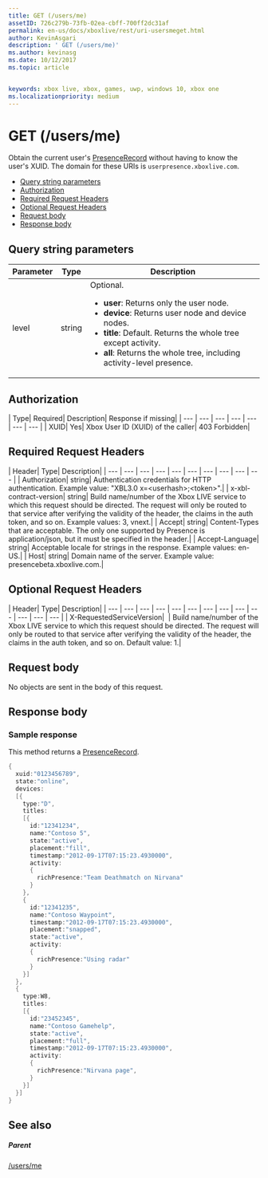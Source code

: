 ```yaml
---
title: GET (/users/me)
assetID: 726c279b-73fb-02ea-cbff-700ff2dc31af
permalink: en-us/docs/xboxlive/rest/uri-usersmeget.html
author: KevinAsgari
description: ' GET (/users/me)'
ms.author: kevinasg
ms.date: 10/12/2017
ms.topic: article


keywords: xbox live, xbox, games, uwp, windows 10, xbox one
ms.localizationpriority: medium
---
```



# GET (/users/me)
Obtain the current user's [PresenceRecord](../../json/json-presencerecord.md) without having to know the user's XUID.
The domain for these URIs is `userpresence.xboxlive.com`.

  * [Query string parameters](#ID4EZ)
  * [Authorization](#ID4EIC)
  * [Required Request Headers](#ID4ELD)
  * [Optional Request Headers](#ID4EPF)
  * [Request body](#ID4EPG)
  * [Response body](#ID4E1G)

<a id="ID4EZ"></a>


## Query string parameters

| Parameter| Type| Description|
| --- | --- | --- |
| level| string| Optional. <ul><li><b>user</b>: Returns only the user node.</li><li><b>device</b>: Returns user node and device nodes.</li><li><b>title</b>: Default. Returns the whole tree except activity.</li><li><b>all</b>: Returns the whole tree, including activity-level presence.</li></ul> | 

<a id="ID4EIC"></a>


## Authorization

| Type| Required| Description| Response if missing|
| --- | --- | --- | --- | --- | --- | --- |
| XUID| Yes| Xbox User ID (XUID) of the caller| 403 Forbidden|

<a id="ID4ELD"></a>


## Required Request Headers

| Header| Type| Description|
| --- | --- | --- | --- | --- | --- | --- | --- | --- | --- |
| Authorization| string| Authentication credentials for HTTP authentication. Example value: "XBL3.0 x=&lt;userhash>;&lt;token>".|
| x-xbl-contract-version| string| Build name/number of the Xbox LIVE service to which this request should be directed. The request will only be routed to that service after verifying the validity of the header, the claims in the auth token, and so on. Example values: 3, vnext.|
| Accept| string| Content-Types that are acceptable. The only one supported by Presence is application/json, but it must be specified in the header.|
| Accept-Language| string| Acceptable locale for strings in the response. Example values: en-US.|
| Host| string| Domain name of the server. Example value: presencebeta.xboxlive.com.|

<a id="ID4EPF"></a>


## Optional Request Headers

| Header| Type| Description|
| --- | --- | --- | --- | --- | --- | --- | --- | --- | --- | --- | --- | --- |
| X-RequestedServiceVersion|  | Build name/number of the Xbox LIVE service to which this request should be directed. The request will only be routed to that service after verifying the validity of the header, the claims in the auth token, and so on. Default value: 1.|

<a id="ID4EPG"></a>


## Request body

No objects are sent in the body of this request.

<a id="ID4E1G"></a>


## Response body

<a id="ID4EAH"></a>


### Sample response

This method returns a [PresenceRecord](../../json/json-presencerecord.md).


```cpp
{
  xuid:"0123456789",
  state:"online",
  devices:
  [{
    type:"D",
    titles:
    [{
      id:"12341234",
      name:"Contoso 5",
      state:"active",
      placement:"fill",
      timestamp:"2012-09-17T07:15:23.4930000",
      activity:
      {
        richPresence:"Team Deathmatch on Nirvana"
      }
    },
    {
      id:"12341235",
      name:"Contoso Waypoint",
      timestamp:"2012-09-17T07:15:23.4930000",
      placement:"snapped",
      state:"active",
      activity:
      {
        richPresence:"Using radar"
      }
    }]
  },
  {
    type:W8,
    titles:
    [{
      id:"23452345",
      name:"Contoso Gamehelp",
      state:"active",
      placement:"full",
      timestamp:"2012-09-17T07:15:23.4930000",
      activity:
      {
        richPresence:"Nirvana page",
      }
    }]
  }]
}

```


<a id="ID4EQH"></a>


## See also

<a id="ID4ESH"></a>


##### Parent

[/users/me](uri-usersme.md)
